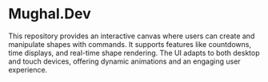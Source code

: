 # Mughal.Dev
This repository provides an interactive canvas where users can create and manipulate shapes with commands. It supports features like countdowns, time displays, and real-time shape rendering. The UI adapts to both desktop and touch devices, offering dynamic animations and an engaging user experience.
